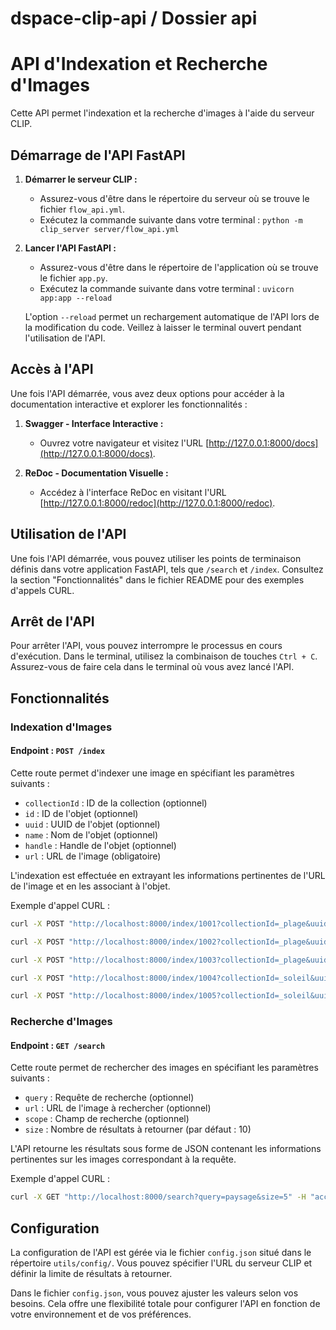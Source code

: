 # dspace-clip-api / Dossier api


# API d'Indexation et Recherche d'Images

Cette API permet l'indexation et la recherche d'images à l'aide du serveur CLIP.

## Démarrage de l'API FastAPI

1. **Démarrer le serveur CLIP :**
   - Assurez-vous d'être dans le répertoire du serveur où se trouve le fichier `flow_api.yml`.
   - Exécutez la commande suivante dans votre terminal : `python -m clip_server server/flow_api.yml`

2. **Lancer l'API FastAPI :**
   - Assurez-vous d'être dans le répertoire de l'application où se trouve le fichier `app.py`.
   - Exécutez la commande suivante dans votre terminal : `uvicorn app:app --reload`

    L'option `--reload` permet un rechargement automatique de l'API lors de la modification du code. Veillez à laisser le terminal ouvert pendant l'utilisation de l'API.

## Accès à l'API

Une fois l'API démarrée, vous avez deux options pour accéder à la documentation interactive et explorer les fonctionnalités :

1. **Swagger - Interface Interactive :**
    - Ouvrez votre navigateur et visitez l'URL [http://127.0.0.1:8000/docs](http://127.0.0.1:8000/docs).

2. **ReDoc - Documentation Visuelle :**
    - Accédez à l'interface ReDoc en visitant l'URL [http://127.0.0.1:8000/redoc](http://127.0.0.1:8000/redoc).
    
## Utilisation de l'API

Une fois l'API démarrée, vous pouvez utiliser les points de terminaison définis dans votre application FastAPI, tels que `/search` et `/index`. Consultez la section "Fonctionnalités" dans le fichier README pour des exemples d'appels CURL.

## Arrêt de l'API

Pour arrêter l'API, vous pouvez interrompre le processus en cours d'exécution. Dans le terminal, utilisez la combinaison de touches `Ctrl + C`. Assurez-vous de faire cela dans le terminal où vous avez lancé l'API.


## Fonctionnalités

### Indexation d'Images

#### Endpoint : `POST /index`

Cette route permet d'indexer une image en spécifiant les paramètres suivants :

- `collectionId` : ID de la collection (optionnel)
- `id` : ID de l'objet (optionnel)
- `uuid` : UUID de l'objet (optionnel)
- `name` : Nom de l'objet (optionnel)
- `handle` : Handle de l'objet (optionnel)
- `url` : URL de l'image (obligatoire)

L'indexation est effectuée en extrayant les informations pertinentes de l'URL de l'image et en les associant à l'objet.

Exemple d'appel CURL :

```bash
curl -X POST "http://localhost:8000/index/1001?collectionId=_plage&uuid=1001&name=Paysage%20ensoleill%C3%A9%20sur%20la%20plage&url=../utils/img/IMG_0505.jpeg" -H 'accept: application/json'

curl -X POST "http://localhost:8000/index/1002?collectionId=_plage&uuid=1002&name=Coquillages%20et%20coquillages%20sur%20le%20sable&url=../utils/img/IMG_0734.jpeg" -H 'accept: application/json'

curl -X POST "http://localhost:8000/index/1003?collectionId=_plage&uuid=1003&name=Surf%20sous%20les%20vagues%20de%20l%27Atlantique&url=../utils/img/IMG_0777.jpeg" -H 'accept: application/json'

curl -X POST "http://localhost:8000/index/1004?collectionId=_soleil&uuid=1004&name=Coucher%20de%20soleil%20sur%20l%27oc%C3%A9an&url=../utils/img/IMG_0963.jpeg" -H 'accept: application/json'

curl -X POST "http://localhost:8000/index/1005?collectionId=_soleil&uuid=1005&name=Famille%20construisant%20un%20ch%C3%A2teau%20de%20sable&handle=_handle_exemple&url=../utils/img/IMG_1682.jpeg" -H 'accept: application/json'
```

### Recherche d'Images

#### Endpoint : `GET /search`

Cette route permet de rechercher des images en spécifiant les paramètres suivants :

- `query` : Requête de recherche (optionnel)
- `url` : URL de l'image à rechercher (optionnel)
- `scope` : Champ de recherche (optionnel)
- `size` : Nombre de résultats à retourner (par défaut : 10)

L'API retourne les résultats sous forme de JSON contenant les informations pertinentes sur les images correspondant à la requête.

Exemple d'appel CURL :

```bash
curl -X GET "http://localhost:8000/search?query=paysage&size=5" -H "accept: application/json"

```

## Configuration

La configuration de l'API est gérée via le fichier `config.json` situé dans le répertoire `utils/config/`. Vous pouvez spécifier l'URL du serveur CLIP et définir la limite de résultats à retourner.


Dans le fichier `config.json`, vous pouvez ajuster les valeurs selon vos besoins. Cela offre une flexibilité totale pour configurer l'API en fonction de votre environnement et de vos préférences.

